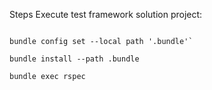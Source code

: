 Steps Execute test framework solution project:

<code>
bundle config set --local path '.bundle'`
</code>
<code>
bundle install --path .bundle
</code>
<code>
bundle exec rspec
</code>


